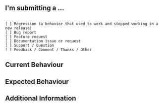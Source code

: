 <!--
HELP US HELP YOU BY PROVIDING AS MUCH OF THE FOLLOWING INFORMATION AS POSSIBLE AND
AVOID DUPLICATES BY SEARCHING BEFORE CREATING A NEW ISSUE.
-->

## I'm submitting a ...
<!-- Check one of the following options with a "x" -->
<pre><code>
[ ] Regression (a behavior that used to work and stopped working in a new release)
[ ] Bug report
[ ] Feature request <!-- Include a problem statement, use case scenario, example, code samples, etc. -->
[ ] Documentation issue or request
[ ] Support / Question
[ ] Feedback / Comment / Thanks / Other
</code></pre>

## Current Behaviour
<!-- Include link to a sandbox application for reproduction is available -->

## Expected Behaviour

## Additional Information
<!--
If applicable, Copy + Paste the output of these two commands:
  node -e 'console.log(process.platform, process.arch, process.versions.node)'
  npm ls --prod --depth 0 | grep loopback
-->
